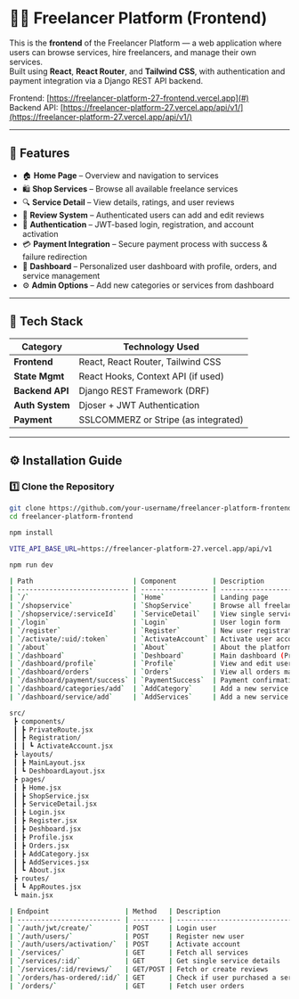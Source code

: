 # 🧑‍💻 Freelancer Platform (Frontend)

This is the **frontend** of the Freelancer Platform — a web application where users can browse services, hire freelancers, and manage their own services.  
Built using **React**, **React Router**, and **Tailwind CSS**, with authentication and payment integration via a Django REST API backend.

Frontend: [https://freelancer-platform-27-frontend.vercel.app](#)  
Backend API: [https://freelancer-platform-27.vercel.app/api/v1/](https://freelancer-platform-27.vercel.app/api/v1/)


---

## 🚀 Features

- 🏠 **Home Page** – Overview and navigation to services  
- 🛍️ **Shop Services** – Browse all available freelance services  
- 🔍 **Service Detail** – View details, ratings, and user reviews  
- 💬 **Review System** – Authenticated users can add and edit reviews  
- 🔐 **Authentication** – JWT-based login, registration, and account activation  
- 💳 **Payment Integration** – Secure payment process with success & failure redirection  
- 🧾 **Dashboard** – Personalized user dashboard with profile, orders, and service management  
- ⚙️ **Admin Options** – Add new categories or services from dashboard  

---

## 🧩 Tech Stack

| Category        | Technology Used              |
|-----------------|------------------------------|
| **Frontend**    | React, React Router, Tailwind CSS |
| **State Mgmt**  | React Hooks, Context API (if used) |
| **Backend API** | Django REST Framework (DRF) |
| **Auth System** | Djoser + JWT Authentication |
| **Payment**     | SSLCOMMERZ or Stripe (as integrated) |

---

## ⚙️ Installation Guide

### 1️⃣ Clone the Repository

```bash
git clone https://github.com/your-username/freelancer-platform-frontend.git
cd freelancer-platform-frontend

npm install

VITE_API_BASE_URL=https://freelancer-platform-27.vercel.app/api/v1

npm run dev

| Path                         | Component         | Description                              |
| ---------------------------- | ----------------- | ---------------------------------------- |
| `/`                          | `Home`            | Landing page                             |
| `/shopservice`               | `ShopService`     | Browse all freelance services            |
| `/shopservice/:serviceId`    | `ServiceDetail`   | View single service details with reviews |
| `/login`                     | `Login`           | User login form                          |
| `/register`                  | `Register`        | New user registration                    |
| `/activate/:uid/:token`      | `ActivateAccount` | Activate user account via email          |
| `/about`                     | `About`           | About the platform                       |
| `/dashboard`                 | `Deshboard`       | Main dashboard (Protected)               |
| `/dashboard/profile`         | `Profile`         | View and edit user profile               |
| `/dashboard/orders`          | `Orders`          | View all orders made by the user         |
| `/dashboard/payment/success` | `PaymentSuccess`  | Payment confirmation page                |
| `/dashboard/categories/add`  | `AddCategory`     | Add a new service category               |
| `/dashboard/service/add`     | `AddServices`     | Add a new service                        |

src/
 ┣ components/
 ┃ ┣ PrivateRoute.jsx
 ┃ ┣ Registration/
 ┃ ┃ ┗ ActivateAccount.jsx
 ┣ layouts/
 ┃ ┣ MainLayout.jsx
 ┃ ┗ DeshboardLayout.jsx
 ┣ pages/
 ┃ ┣ Home.jsx
 ┃ ┣ ShopService.jsx
 ┃ ┣ ServiceDetail.jsx
 ┃ ┣ Login.jsx
 ┃ ┣ Register.jsx
 ┃ ┣ Deshboard.jsx
 ┃ ┣ Profile.jsx
 ┃ ┣ Orders.jsx
 ┃ ┣ AddCategory.jsx
 ┃ ┣ AddServices.jsx
 ┃ ┗ About.jsx
 ┣ routes/
 ┃ ┗ AppRoutes.jsx
 ┗ main.jsx

| Endpoint                   | Method   | Description                       |
| -------------------------- | -------- | --------------------------------- |
| `/auth/jwt/create/`        | POST     | Login user                        |
| `/auth/users/`             | POST     | Register new user                 |
| `/auth/users/activation/`  | POST     | Activate account                  |
| `/services/`               | GET      | Fetch all services                |
| `/services/:id/`           | GET      | Get single service details        |
| `/services/:id/reviews/`   | GET/POST | Fetch or create reviews           |
| `/orders/has-ordered/:id/` | GET      | Check if user purchased a service |
| `/orders/`                 | GET      | Fetch user orders                 |
